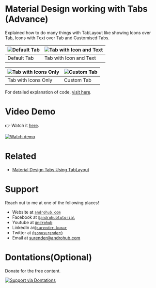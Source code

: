 # Material Design working with Tabs (Advance)
Explained how to do many things with TabLayout like showing Icons over Tab, Icons with Text over Tab and Customised Tabs.

![Default Tab](https://i1.wp.com/www.androhub.com/wp-content/uploads/2017/06/default_tab.jpg?resize=576%2C1024) | ![Tab with Icon and Text](https://i2.wp.com/www.androhub.com/wp-content/uploads/2017/06/tab_with_icon_and_text.jpg?resize=576%2C1024)
---|---
Default Tab | Tab with Icon and Text

![Tab with Icons Only](https://i0.wp.com/www.androhub.com/wp-content/uploads/2017/06/tab_with_icons_only.jpg?resize=576%2C1024) | ![Custom Tab](https://i0.wp.com/www.androhub.com/wp-content/uploads/2017/06/custom_tab.jpg?resize=576%2C1024)
---|---
Tab with Icons Only | Custom Tab

For detailed explanation of code, [visit here](http://www.androhub.com/android-material-design-working-tabs-advanced/).

# Video Demo
👉 Watch it <a href="https://youtu.be/o14pyzosjvk">here</a>.
<br>

[![Watch demo](http://i3.ytimg.com/vi/o14pyzosjvk/hqdefault.jpg)](https://youtu.be/o14pyzosjvk)

# Related

- [Material Design Tabs Using TabLayout](http://www.androhub.com/android-material-design-tabs-using-tablayout/)

# Support
Reach out to me at one of the following places!

- Website at <a href="http://www.androhub.com/" target="_blank">`androhub.com`</a>
- Facebook at <a href="https://www.facebook.com/androhubtutorial/" target="_blank">`@androhubtutorial`</a>
- Youtube at <a href="https://www.youtube.com/channel/UCHJh3E9mtRzbM3WVVl9glJg" target="_blank">`Androhub`</a>
- LinkedIn ar<a href="https://www.linkedin.com/in/surender-kumar-681472a8?originalSubdomain=in" target="_blank">`@surender-kumar`</a>
- Twitter at <a href="https://twitter.com/sonusurender0/" target="_blank">`@sonusurender0`</a>
- Email at surender@androhub.com

# Dontations(Optional)
Donate for the free content.
<br>

[![Support via Dontations](https://www.paypalobjects.com/en_GB/i/btn/btn_donateCC_LG.gif)](https://www.paypal.com/cgi-bin/webscr?cmd=_donations&business=sonu.surendra0%40gmail.com&currency_code=USD&source=url)
